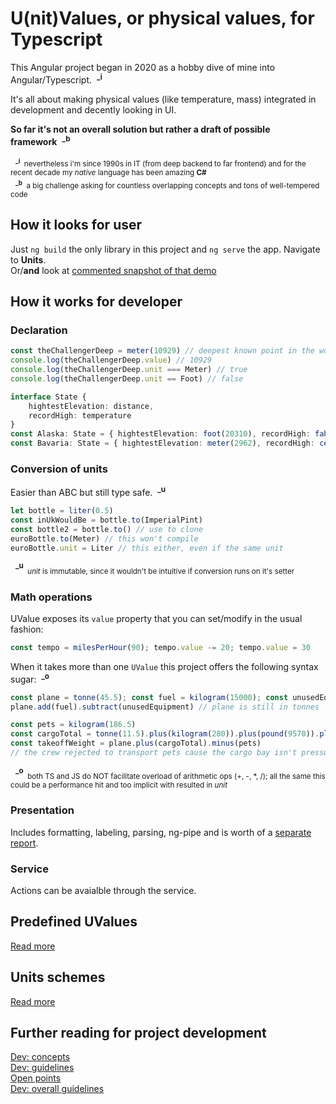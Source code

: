 # U(nit)Values, or physical values, for Typescript
This Angular project began in 2020 as a hobby dive of mine into Angular/Typescript.&nbsp;&nbsp;<sup>**_i**

It's all about making physical values (like temperature, mass) integrated in development and decently looking in UI.

**So far it's not an overall solution but rather a draft of possible framework**&nbsp;&nbsp;<sup>**_b**</sup>

&nbsp;&nbsp;<sub><sup>**_i**</sup>&nbsp;&nbsp;nevertheless i'm since 1990s in IT (from deep backend to far frontend) and for the recent decade my *native* language has been amazing **C#**</sub>\
&nbsp;&nbsp;<sub><sup>**_b**</sup>&nbsp;&nbsp;a big challenge asking for countless overlapping concepts and tons of well-tempered code</sub>

## How it looks for user
Just `ng build` the only library in this project and `ng serve` the app. Navigate to **Units**.\
Or/**and** look at [commented snapshot of that demo](readme+/img_aircrafts-commented.jpg)

## How it works for developer
### Declaration
```typescript
const theChallengerDeep = meter(10929) // deepest known point in the world ocean 
console.log(theChallengerDeep.value) // 10929
console.log(theChallengerDeep.unit === Meter) // true
console.log(theChallengerDeep.unit == Foot) // false

interface State {
    hightestElevation: distance,
    recordHigh: temperature
}
const Alaska: State = { hightestElevation: foot(20310), recordHigh: fahrenheit(100) }
const Bavaria: State = { hightestElevation: meter(2962), recordHigh: celsius(40.3) }
```
### Conversion of units
Easier than ABC but still type safe.&nbsp;&nbsp;<sup>**_u**</sup>
```typescript
let bottle = liter(0.5)
const inUkWouldBe = bottle.to(ImperialPint)
const bottle2 = bottle.to() // use to clone
euroBottle.to(Meter) // this won't compile
euroBottle.unit = Liter // this either, even if the same unit
```
&nbsp;&nbsp;<sup>**_u**</sup><sub>&nbsp;&nbsp;*unit* is immutable, since it wouldn't be intuitive if conversion runs on it's setter</sub>

### Math operations
UValue exposes its `value` property that you can set/modify in the usual fashion:
```typescript 
const tempo = milesPerHour(90); tempo.value -= 20; tempo.value = 30 
```

 When it takes more than one `UValue` this project offers the following syntax sugar:&nbsp;&nbsp;<sup>**_o**</sup>
```typescript 
const plane = tonne(45.5); const fuel = kilogram(15000); const unusedEquipment = kilogram(15 * 75)
plane.add(fuel).subtract(unusedEquipment) // plane is still in tonnes

const pets = kilogram(186.5)
const cargoTotal = tonne(11.5).plus(kilogram(280)).plus(pound(9570)).plus(pets)
const takeoffWeight = plane.plus(cargoTotal).minus(pets)
// the crew rejected to transport pets cause the cargo bay isn't pressuresized
```
&nbsp;&nbsp;<sup>**_o**</sup><sub>&nbsp;&nbsp;both TS and JS do NOT facilitate overload of arithmetic ops (+, -, *, /); all the same this could be a performance hit and too implicit with resulted in *unit*</sub>

### Presentation
Includes formatting, labeling, parsing, ng-pipe and is worth of a [separate report](readme+/doc_uval-presentation.md).
### Service
Actions can be avaialble through the service.

## Predefined UValues
[Read more](readme+/doc_predefined-uvalues.md)

## Units schemes
[Read more](readme+/doc_uvalues-schemes.md)

## Further reading for project development
[Dev: concepts](readme+/_project_concepts.md)\
[Dev: guidelines](readme+/dev_guidelines.md)\
[Open points](readme+/doc_open-points.md)\
[Dev: overall guidelines](readme+/dev_concerns.md)

